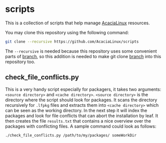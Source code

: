 # scripts
This is a collection of scripts that help manage [AcaciaLinux](https://github.com/AcaciaLinux) resources.

You may clone this repository using the following command:
```bash
git clone --recursive https://github.com/AcaciaLinux/scripts
```
The `--recursive` is needed because this repository uses some convenient parts of [branch](https://github.com/AcaciaLinux/branch), so this addition is needed to make git clone [branch](https://github.com/AcaciaLinux/branch) into this repository too.

## check_file_conflicts.py
This is a very handy script especially for packagers, it takes two arguments: `<source directory>` and `<cache directory>`. `<source directory>` is the directory where the script should look for packages. It scans the directory recursively for `.lfpkg` files and extracts them into `<cache directory>` which can be seen as the working directory. In the next step it will index the packages and look for file conflicts that can abort the installation by leaf. It then creates the file `results.txt` that contains a nice overview over the packages with conflicting files. A sample command could look as follows:
```bash
./check_file_conflicts.py /path/to/my/packages/ someWorkDir
```
